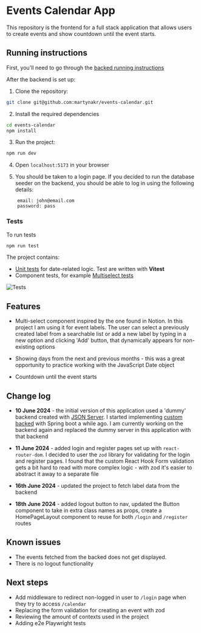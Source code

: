# Events Calendar App

This repository is the frontend for a full stack application that allows users to create events and show countdown until the event starts.

## Running instructions

First, you'll need to go through the [backed running instructions](https://github.com/martynakr/events-creator-backend/blob/main/README.md)

After the backend is set up:

1. Clone the repository:

```bash
git clone git@github.com:martynakr/events-calendar.git
```

2. Install the required dependencies

```bash
cd events-calendar
npm install
```

3. Run the project:

```bash
npm run dev
```

4. Open `localhost:5173` in your browser

5. You should be taken to a login page. If you decided to run the database seeder on the backend, you should be able to log in using the following details:

```
    email: john@email.com
    password: pass
```

### Tests

To run tests

```bash
npm run test
```

The project contains:

-   [Unit tests](./src/utils/date-utils.test.ts) for date-related logic. Test are written with **Vitest**
-   Component tests, for example [Multiselect tests](./src/components/Form/Select/Multiselect.test.tsx)

![Tests](https://github.com/martynakr/events-calendar/actions/workflows/tests.yml/badge.svg)

## Features

-   Multi-select component inspired by the one found in Notion. In this project I am using it for event labels. The user can select a previously created label from a searchable list or add a new label by typing in a new option and clicking 'Add' button, that dynamically appears for non-existing options

-   Showing days from the next and previous months - this was a great opportunity to practice working with the JavaScript Date object
-   Countdown until the event starts

## Change log

-   **10 June 2024** - the initial version of this application used a 'dummy' backend created with [JSON Server](https://www.npmjs.com/package/json-server). I started implementing [custom backed](https://github.com/martynakr/events-creator-backend) with Spring boot a while ago. I am currently working on the backend again and replaced the dummy server in this application with that backend

-   **11 June 2024** - added login and register pages set up with `react-router-dom`. I decided to user the `zod` library for validating for the login and register pages. I found that the custom React Hook Form validation gets a bit hard to read with more complex logic - with zod it's easier to abstract it away to a separate file

-   **16th June 2024** - updated the project to fetch label data from the backend

-   **18th June 2024** - added logout button to nav, updated the Button component to take in extra class names as props, create a HomePageLayout component to reuse for both `/login` and `/register` routes

## Known issues

-   The events fetched from the backed does not get displayed.
-   There is no logout functionality

## Next steps

-   Add middleware to redirect non-logged in user to `/login` page when they try to access `/calendar`
-   Replacing the form validation for creating an event with zod
-   Reviewing the amount of contexts used in the project
-   Adding e2e Playwright tests
